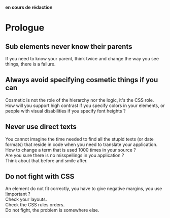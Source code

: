**en cours de rédaction**
# Prologue #

## Sub elements never know their parents ##
If you need to know your parent, think twice and change the way you see things, there is a failure.

## Always avoid specifying cosmetic things if you can ##
Cosmetic is not the role of the hierarchy nor the logic, it's the CSS role.  
How will you support high contrast if you specify colors in your elements, or people with visual disabilities if you specify font heights ?

## Never use direct texts ##
You cannot imagine the time needed to find all the stupid texts (or date formats) that reside in code when you need to translate your application.  
How to change a term that is used 1000 times in your source ?  
Are you sure there is no misspellings in you application ?  
Think about that before and smile after.  

## Do not fight with CSS ##
An element do not fit correctly, you have to give negative margins, you use !important ?  
Check your layouts.  
Check the CSS rules orders.  
Do not fight, the problem is somewhere else.